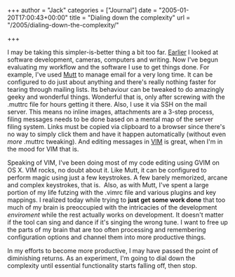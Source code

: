 +++
author = "Jack"
categories = ["Journal"]
date = "2005-01-20T17:00:43+00:00"
title = "Dialing down the complexity"
url = "/2005/dialing-down-the-complexity/"

+++

I may be taking this simpler-is-better thing a bit too far. [Earlier][1] I looked at software development, cameras, computers and writing. Now I've begun evaluating my workflow and the software I use to get things done. For example, I've used [Mutt][2] to manage email for a very long time. It can be configured to do just about anything and there's really nothing faster for tearing through mailing lists. Its behaviour can be tweaked to do amazingly geeky and wonderful things. Wonderful that is, only after screwing with the .muttrc file for hours getting it there. Also, I use it via SSH on the mail server. This means no inline images, attachments are a 3-step process, filing messages needs to be done based on a mental map of the server filing system. Links must be copied via clipboard to a browser since there's no way to simply click them and have it happen automatically (without even _more_ .muttrc tweaking). And editing messages in [VIM][3] is great, when I'm in the mood for VIM that is.

Speaking of VIM, I've been doing most of my code editing using GVIM on OS X. VIM rocks, no doubt about it. Like Mutt, it can be configured to perform magic using just a few keystrokes. A few barely memorized, arcane and complex keystrokes, that is.&nbsp; Also, as with Mutt, I've spent a large portion of my life futzing with the .vimrc file and various plugins and key mappings. I realized today while trying to **just get some work done** that too much of my brain is preoccupied with the intricacies of the development _enviroment_ while the rest actually works on development. It doesn't matter if the tool can sing and dance if it's singing the wrong tune. I want to free up the parts of my brain that are too often processing and remembering configuration options and channel them into more productive things.

In my efforts to become more productive, I may have passed the point of diminishing returns. As an experiment, I'm going to dial down the complexity until essential functionality starts falling off, then stop.

 [1]: https://jackbaty.com/2005/01/16/simple-is-better/
 [2]: http://www.mutt.org/
 [3]: http://www.vim.org